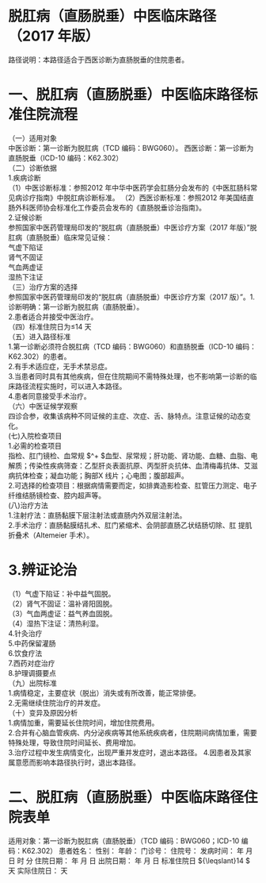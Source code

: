 # 脱肛病（直肠脱垂）中医临床路径 （2017 年版）  
路径说明：本路径适合于西医诊断为直肠脱垂的住院患者。  
# 一、脱肛病（直肠脱垂）中医临床路径标准住院流程  
（一）适用对象  
中医诊断：第一诊断为脱肛病（TCD 编码：BWG060）。 西医诊断：第一诊断为直肠脱垂（ICD-10 编码：K62.302）  
（二）诊断依据  
1.疾病诊断  
（1）中医诊断标准：参照2012 年中华中医药学会肛肠分会发布的《中医肛肠科常见病诊疗指南》中脱肛病诊断标准。 （2）西医诊断标准：参照2012 年美国结直肠外科医师协会标准化工作委员会发布的《直肠脱垂诊治指南》。  
2.证候诊断  
参照国家中医药管理局印发的“脱肛病（直肠脱垂）中医诊疗方案（2017 年版）”脱肛病（直肠脱垂）临床常见证候：  
气虚下陷证  
肾气不固证  
气血两虚证  
湿热下注证  
（三）治疗方案的选择  
参照国家中医药管理局印发的“脱肛病（直肠脱垂）中医诊疗方案（2017 版）”。1.诊断明确：第一诊断为脱肛病（直肠脱垂）。  
2.患者适合并接受中医治疗。  
（四）标准住院日为≤14 天  
（五）进入路径标准  
1.第一诊断必须符合脱肛病（TCD 编码：BWG060）和直肠脱垂（ICD-10 编码：K62.302）的患者。  
2.有手术适应症，无手术禁忌症。  
3.当患者同时具有其他疾病，但在住院期间不需特殊处理，也不影响第一诊断的临床路径流程实施时，可以进入本路径。  
4.患者同意接受手术治疗。  
（六）中医证候学观察  
四诊合参，收集该病种不同证候的主症、次症、舌、脉特点。注意证候的动态变化。  
(七)入院检查项目  
1.必需的检查项目  
指检、肛门镜检、血常规 $^+ $血型、尿常规；肝功能、肾功能、血糖、血脂、电解质；传染性疾病筛查：乙型肝炎表面抗原、丙型肝炎抗体、血清梅毒抗体、艾滋病抗体检查；凝血功能；胸部X 线片；心电图；腹部超声。  
2.可选择的检查项目：根据病情需要而定，如排粪造影检查、肛管压力测定、电子纤维结肠镜检查、腔内超声等。  
(八)治疗方法  
1.注射疗法：直肠黏膜下层注射法或直肠内外双层注射法。  
2.手术治疗：直肠黏膜结扎术、肛门紧缩术、会阴部直肠乙状结肠切除、肛 提肌折叠术（Altemeier 手术）。  
# 3.辨证论治  
（1）气虚下陷证：补中益气固脱。  
（2）肾气不固证：温补肾阳固脱。  
（3）气血两虚证：益气养血固脱。  
（4）湿热下注证：清热利湿。  
4.针灸治疗  
5.中药保留灌肠  
6.饮食疗法  
7.西药对症治疗  
8.护理调摄要点  
（九）出院标准  
1.病情稳定，主要症状（脱出）消失或有所改善，能正常排便。  
2.无需继续住院治疗的并发症。  
（十）变异及原因分析  
1.病情加重，需要延长住院时间，增加住院费用。  
2.合并有心脑血管疾病、内分泌疾病等其他系统疾病者，住院期间病情加重，需要特殊处理，导致住院时间延长、费用增加。  
3.治疗过程中发生病情变化，出现严重并发症时，退出本路径。 4.因患者及其家属意愿而影响本路径执行时，退出本路径。  
# 二、脱肛病（直肠脱垂）中医临床路径住院表单  
适用对象：第一诊断为脱肛病（直肠脱垂）（TCD 编码：BWG060；ICD-10 编码：K62.302） 患者姓名：          性别：    年龄：    门诊号：         住院号：            发病时间：   年  月  日  时  分  住院日期：   年  月  日 出院日期：   年  月   日 标准住院日 ${\leqslant}14 $ 天                实际住院日：    天  
